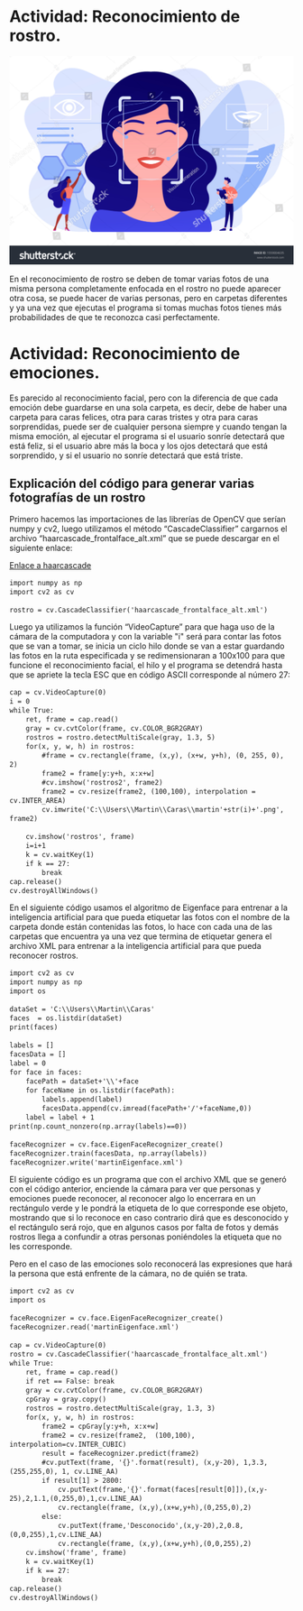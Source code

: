 # Actividad: Reconocimiento de rostro.

![Imagen](Emociones.jpg)

En el reconocimiento de rostro se deben de tomar varias fotos de una misma persona completamente enfocada en el rostro no puede aparecer otra cosa, se puede hacer de varias personas, pero en carpetas diferentes y ya una vez que ejecutas el programa si tomas muchas fotos tienes más probabilidades de que te reconozca casi perfectamente.

# Actividad: Reconocimiento de emociones.
Es parecido al reconocimiento facial, pero con la diferencia de que cada emoción debe guardarse en una sola carpeta, es decir, debe de haber una carpeta para caras felices, otra para caras tristes y otra para caras sorprendidas, puede ser de cualquier persona siempre y cuando tengan la misma emoción, al ejecutar el programa si el usuario sonríe detectará que está feliz, si el usuario abre más la boca y los ojos detectará que está sorprendido, y si el usuario no sonríe detectará que está triste.

## Explicación del código para generar varias fotografías de un rostro

Primero hacemos las importaciones de las librerías de OpenCV que serían numpy y cv2, luego utilizamos el método “CascadeClassifier” cargarnos el archivo “haarcascade_frontalface_alt.xml” que se puede descargar en el siguiente enlace:

[Enlace a haarcascade](https://github.com/opencv/opencv/tree/master/data/haarcascades)
~~~
import numpy as np 
import cv2 as cv

rostro = cv.CascadeClassifier('haarcascade_frontalface_alt.xml')
~~~

Luego ya utilizamos la función “VideoCapture” para que haga uso de la cámara de la computadora y con la variable "i" será para contar las fotos que se van a tomar, se inicia un ciclo hilo donde se van a estar guardando las fotos en la ruta especificada y se redimensionaran a 100x100 para que funcione el reconocimiento facial, el hilo y el programa se detendrá hasta que se apriete la tecla ESC que en código ASCII corresponde al número 27:

~~~
cap = cv.VideoCapture(0)
i = 0 
while True:
    ret, frame = cap.read()
    gray = cv.cvtColor(frame, cv.COLOR_BGR2GRAY)
    rostros = rostro.detectMultiScale(gray, 1.3, 5)
    for(x, y, w, h) in rostros:
        #frame = cv.rectangle(frame, (x,y), (x+w, y+h), (0, 255, 0), 2)
        frame2 = frame[y:y+h, x:x+w]
        #cv.imshow('rostros2', frame2)
        frame2 = cv.resize(frame2, (100,100), interpolation = cv.INTER_AREA)
        cv.imwrite('C:\\Users\\Martin\\Caras\\martin'+str(i)+'.png', frame2)
        
    cv.imshow('rostros', frame)
    i=i+1
    k = cv.waitKey(1)
    if k == 27:
        break
cap.release()
cv.destroyAllWindows()
~~~
En el siguiente código usamos el algoritmo de Eigenface para entrenar a la inteligencia artificial para que pueda etiquetar las fotos con el nombre de la carpeta donde están contenidas las fotos, lo hace con cada una de las carpetas que encuentra ya una vez que termina de etiquetar genera el archivo XML para entrenar a la inteligencia artificial para que pueda reconocer rostros.

~~~
import cv2 as cv 
import numpy as np 
import os

dataSet = 'C:\\Users\\Martin\\Caras'
faces  = os.listdir(dataSet)
print(faces)

labels = []
facesData = []
label = 0 
for face in faces:
    facePath = dataSet+'\\'+face
    for faceName in os.listdir(facePath):
        labels.append(label)
        facesData.append(cv.imread(facePath+'/'+faceName,0))
    label = label + 1
print(np.count_nonzero(np.array(labels)==0)) 

faceRecognizer = cv.face.EigenFaceRecognizer_create()
faceRecognizer.train(facesData, np.array(labels))
faceRecognizer.write('martinEigenface.xml')
~~~

El siguiente código es un programa que con el archivo XML que se generó con el código anterior, enciende la cámara para ver que personas y emociones puede reconocer, al reconocer algo lo encerrara en un rectángulo verde y le pondrá la etiqueta de lo que corresponde ese objeto, mostrando que si lo reconoce en caso contrario dirá que es desconocido y el rectángulo será rojo, que en algunos casos por falta de fotos y demás rostros llega a confundir a otras personas poniéndoles la etiqueta que no les corresponde.

Pero en el caso de las emociones solo reconocerá las expresiones que hará la persona que está enfrente de la cámara, no de quién se trata.
~~~
import cv2 as cv
import os 

faceRecognizer = cv.face.EigenFaceRecognizer_create()
faceRecognizer.read('martinEigenface.xml')

cap = cv.VideoCapture(0)
rostro = cv.CascadeClassifier('haarcascade_frontalface_alt.xml')
while True:
    ret, frame = cap.read()
    if ret == False: break
    gray = cv.cvtColor(frame, cv.COLOR_BGR2GRAY)
    cpGray = gray.copy()
    rostros = rostro.detectMultiScale(gray, 1.3, 3)
    for(x, y, w, h) in rostros:
        frame2 = cpGray[y:y+h, x:x+w]
        frame2 = cv.resize(frame2,  (100,100), interpolation=cv.INTER_CUBIC)
        result = faceRecognizer.predict(frame2)
        #cv.putText(frame, '{}'.format(result), (x,y-20), 1,3.3, (255,255,0), 1, cv.LINE_AA)
        if result[1] > 2800:
            cv.putText(frame,'{}'.format(faces[result[0]]),(x,y-25),2,1.1,(0,255,0),1,cv.LINE_AA)
            cv.rectangle(frame, (x,y),(x+w,y+h),(0,255,0),2)
        else:
            cv.putText(frame,'Desconocido',(x,y-20),2,0.8,(0,0,255),1,cv.LINE_AA)
            cv.rectangle(frame, (x,y),(x+w,y+h),(0,0,255),2)
    cv.imshow('frame', frame)
    k = cv.waitKey(1)
    if k == 27:
        break
cap.release()
cv.destroyAllWindows()
~~~